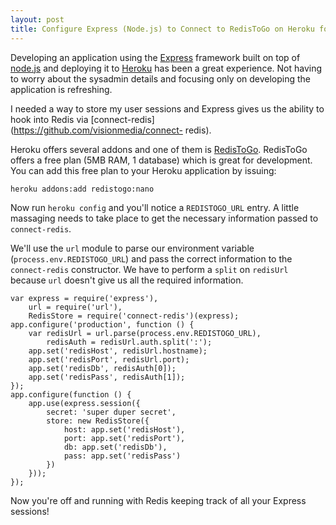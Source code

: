 ```yaml
---
layout: post
title: Configure Express (Node.js) to Connect to RedisToGo on Heroku for Sessions
---
```


Developing an application using the [Express](http://expressjs.com/) framework
built on top of [node.js](http://nodejs.org) and deploying it to
[Heroku](http://heroku.com) has been a great experience. Not having to worry
about the sysadmin details and focusing only on developing the application is
refreshing.

I needed a way to store my user sessions and Express gives us the ability to
hook into Redis via [connect-redis](https://github.com/visionmedia/connect-
redis).

Heroku offers several addons and one of them is
[RedisToGo](http://redistogo.com/). RedisToGo offers a free plan (5MB RAM, 1
database) which is great for development. You can add this free plan to your
Heroku application by issuing:

    
    
    heroku addons:add redistogo:nano
    

  
Now run `heroku config` and you'll notice a `REDISTOGO_URL` entry. A little
massaging needs to take place to get the necessary information passed to
`connect-redis`.

We'll use the `url` module to parse our environment variable
(`process.env.REDISTOGO_URL`) and pass the correct information to the
`connect-redis` constructor. We have to perform a `split` on `redisUrl`
because `url` doesn't give us all the required information.

    
    
    var express = require('express'),
        url = require('url'),
        RedisStore = require('connect-redis')(express);  
    app.configure('production', function () {
        var redisUrl = url.parse(process.env.REDISTOGO_URL),
            redisAuth = redisUrl.auth.split(':');  
        app.set('redisHost', redisUrl.hostname);
        app.set('redisPort', redisUrl.port);
        app.set('redisDb', redisAuth[0]);
        app.set('redisPass', redisAuth[1]);
    });  
    app.configure(function () {
        app.use(express.session({
            secret: 'super duper secret',
            store: new RedisStore({
                host: app.set('redisHost'),
                port: app.set('redisPort'),
                db: app.set('redisDb'),
                pass: app.set('redisPass')
            })
        }));
    });
    

  
Now you're off and running with Redis keeping track of all your Express
sessions!

